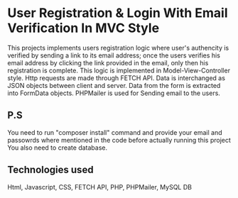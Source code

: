 # User Registration & Login With Email Verification In MVC Style
This projects implements users registration logic where user's authencity is verified by sending a link to its email address; once the users verifies his email address by clicking the link provided in the email, only then his registration is complete.
This logic is implemented in Model-View-Controller style.
Http requests are made through FETCH API.
Data is interchanged as JSON objects between client and server.
Data from the form is extracted into FormData objects.
PHPMailer is used for Sending email to the users.
## P.S
You need to run "composer install" command and provide your email and passowrds where mentioned in the code before actually running this project
You also need to create database.
## Technologies used
Html, Javascript, CSS, FETCH API, PHP, PHPMailer, MySQL DB



